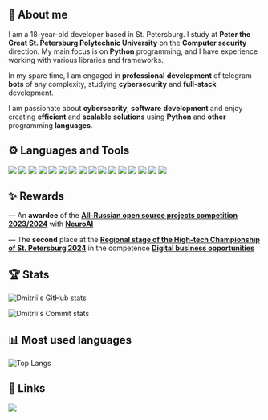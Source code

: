 ## 🦊 About me

I am a 18-year-old developer based in St. Petersburg. I study at **Peter the Great St. Petersburg Polytechnic University** on the **Computer security** direction. My main focus is on **Python** programming, and I have experience working with various libraries and frameworks. 

In my spare time, I am engaged in **professional** **development** of telegram **bots** of any complexity, studying **cybersecurity** and **full-stack** development. 

I am passionate about **cybersecrity**, **software** **development** and enjoy creating **efficient** and **scalable** **solutions** using **Python** and **other** programming **languages**.

## ⚙ Languages and Tools
<div>
<img src="https://img.shields.io/badge/-Python-4682B4?style=for-the-badge&logo=python&logoColor=FFFFFF"/>
<img src="https://img.shields.io/badge/-React-61DAFB?style=for-the-badge&logo=react&logoColor=000000"/>
<img src="https://img.shields.io/badge/-Next.js-000000?style=for-the-badge&logo=nextdotjs&logoColor=FFFFFF"/>
<img src="https://img.shields.io/badge/-html5-E34F26?style=for-the-badge&logo=html5&logoColor=FFFFFF"/>
<img src="https://img.shields.io/badge/-css-1572B6?style=for-the-badge&logo=css3&logoColor=FFFFFF"/>
<img src="https://img.shields.io/badge/-tailwind_css-06B6D4?style=for-the-badge&logo=tailwindcss&logoColor=FFFFFF"/>
<img src="https://img.shields.io/badge/-javascript-F7DF1E?style=for-the-badge&logo=javascript&logoColor=FFFFFF"/>
<img src="https://img.shields.io/badge/-aiogram-65ADF1?style=for-the-badge&logoColor=FFFFFF"/>
<img src="https://img.shields.io/badge/-fastapi-44944A?style=for-the-badge&logo=fastapi&logoColor=FFFFFF"/>
<img src="https://img.shields.io/badge/-Selenium-008000?style=for-the-badge&logo=selenium&logoColor=FFFFFF"/>
<img src="https://img.shields.io/badge/-Playwright-F08080?style=for-the-badge&logo=playwright&logoColor=FFFFFF"/>
<img src="https://img.shields.io/badge/-Sqlite-6495ED?style=for-the-badge&logo=sqlite&logoColor=FFFFFF"/>
<img src="https://img.shields.io/badge/-Postgresql-4169E1?style=for-the-badge&logo=postgresql&logoColor=FFFFFF"/>
<img src="https://img.shields.io/badge/-Sqlalchemy-000000?style=for-the-badge&logo=sqlalchemy&logoColor=FFFFFF"/>
<img src="https://img.shields.io/badge/-aiohttp-00BFFF?style=for-the-badge&logo=aiohttp&logoColor=FFFFFF"/>
<img src="https://img.shields.io/badge/-pydantic-E92063?style=for-the-badge&logo=pydantic&logoColor=FFFFFF"/>
</div>

## ✨ Rewards
— An **awardee** of the **[All-Russian open source projects competition 2023/2024](https://foss.kruzhok.org/results_2024)** with **[NeuroAI](https://github.com/Belyashik2K/NeuroAI-v2)**

— The **second** place at the **[Regional stage of the High-tech Championship of St. Petersburg 2024](https://profi.copp78.ru/tech)** in the competence **[Digital business opportunities](https://profi.copp78.ru/tech#comp)**

## 🏆 Stats
![Dmitrii's GitHub stats](https://github-readme-stats.vercel.app/api?username=belyashik2K&show_icons=True&theme=dracula&hide_border=True&show=reviews,discussions_started,discussions_answered,prs_merged,prs_merged_percentage)

![Dmitrii's Commit stats](https://nirzak-streak-stats.vercel.app/?user=Belyashik2K&theme=dracula&hide_border=true)

## 📊 Most used languages
![Top Langs](https://github-readme-stats.vercel.app/api/top-langs/?username=Belyashik2K\&layout=compact&theme=dracula&hide_border=True)

## 🔗 Links
<a href="https://t.me/belyashik2k" target="_blank">
<img src="https://img.shields.io/badge/-Telegram-4682B4?style=for-the-badge&logo=telegram&logoColor=FFFFFF"/>
</a>
